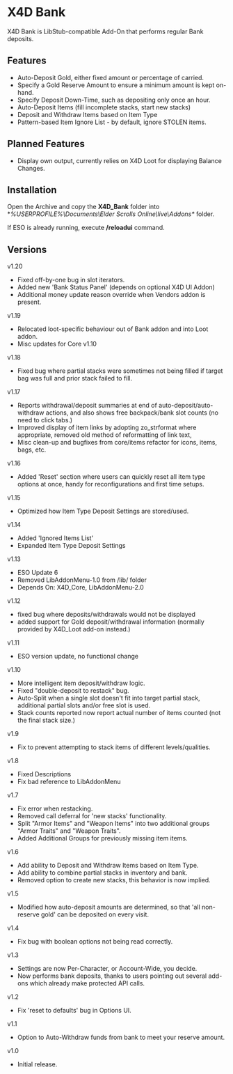 # X4D **Bank**

X4D Bank is LibStub-compatible Add-On that performs regular Bank deposits.

## Features

* Auto-Deposit Gold, either fixed amount or percentage of carried.
* Specify a Gold Reserve Amount to ensure a minimum amount is kept on-hand.
* Specify Deposit Down-Time, such as depositing only once an hour.
* Auto-Deposit Items (fill incomplete stacks, start new stacks)
* Deposit and Withdraw Items based on Item Type
* Pattern-based Item Ignore List - by default, ignore STOLEN items.

## Planned Features

* Display own output, currently relies on X4D Loot for displaying Balance Changes.

## Installation

Open the Archive and copy the **X4D_Bank** folder into **%USERPROFILE%\Documents\Elder Scrolls Online\live\Addons\** folder.

If ESO is already running, execute **/reloadui** command.

## Versions

v1.20

- Fixed off-by-one bug in slot iterators.
- Added new 'Bank Status Panel' (depends on optional X4D UI Addon)
- Additional money update reason override when Vendors addon is present.

v1.19

- Relocated loot-specific behaviour out of Bank addon and into Loot addon.
- Misc updates for Core v1.10

v1.18

- Fixed bug where partial stacks were sometimes not being filled if target bag was full and prior stack failed to fill.

v1.17

- Reports withdrawal/deposit summaries at end of auto-deposit/auto-withdraw actions, and also shows free backpack/bank slot counts (no need to click tabs.)
- Improved display of item links by adopting zo_strformat where appropriate, removed old method of reformatting of link text, 
- Misc clean-up and bugfixes from core/items refactor for icons, items, bags, etc.

v1.16

- Added 'Reset' section where users can quickly reset all item type options at once, handy for reconfigurations and first time setups.

v1.15

- Optimized how Item Type Deposit Settings are stored/used.

v1.14

- Added 'Ignored Items List'
- Expanded Item Type Deposit Settings

v1.13

- ESO Update 6
- Removed LibAddonMenu-1.0 from /lib/ folder
- Depends On: X4D_Core, LibAddonMenu-2.0

v1.12

- fixed bug where deposits/withdrawals would not be displayed
- added support for Gold deposit/withdrawal information (normally provided by X4D_Loot add-on instead.)

v1.11

- ESO version update, no functional change

v1.10

- More intelligent item deposit/withdraw logic.
- Fixed "double-deposit to restack" bug.
- Auto-Split when a single slot doesn't fit into target partial stack, additional partial slots and/or free slot is used.
- Stack counts reported now report actual number of items counted (not the final stack size.)

v1.9

- Fix to prevent attempting to stack items of different levels/qualities.

v1.8

- Fixed Descriptions
- Fix bad reference to LibAddonMenu

v1.7

- Fix error when restacking.
- Removed call deferral for 'new stacks' functionality.
- Split "Armor Items" and "Weapon Items" into two additional groups "Armor Traits" and "Weapon Traits".
- Added Additional Groups for previously missing item items.

v1.6

- Add ability to Deposit and Withdraw Items based on Item Type.
- Add ability to combine partial stacks in inventory and bank.
- Removed option to create new stacks, this behavior is now implied.

v1.5

- Modified how auto-deposit amounts are determined, so that 'all non-reserve gold' can be deposited on every visit.

v1.4

- Fix bug with boolean options not being read correctly.

v1.3

- Settings are now Per-Character, or Account-Wide, you decide.
- Now performs bank deposits, thanks to users pointing out several add-ons which already make protected API calls.

v1.2

- Fix 'reset to defaults' bug in Options UI.

v1.1

- Option to Auto-Withdraw funds from bank to meet your reserve amount.

v1.0

- Initial release.

